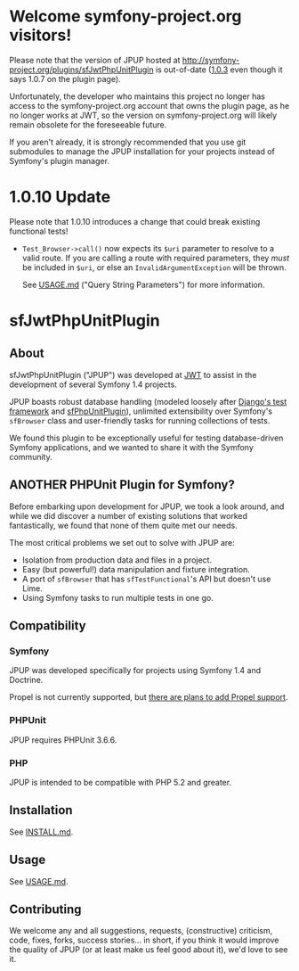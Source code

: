 # Welcome symfony-project.org visitors!

Please note that the version of JPUP hosted at
  http://symfony-project.org/plugins/sfJwtPhpUnitPlugin is out-of-date
  ([1.0.3](https://github.com/JWT-OSS/sfJwtPhpUnitPlugin/blob/1.0.3/README.md)
  even though it says 1.0.7 on the plugin page).

Unfortunately, the developer who maintains this project no longer has access to
  the symfony-project.org account that owns the plugin page, as he no longer
  works at JWT, so the version on symfony-project.org will likely remain
  obsolete for the foreseeable future.

If you aren't already, it is strongly recommended that you use git submodules to
  manage the JPUP installation for your projects instead of Symfony's plugin
  manager.

# 1.0.10 Update

Please note that 1.0.10 introduces a change that could break existing functional
  tests!

- `Test_Browser->call()` now expects its `$uri` parameter to resolve to a valid
    route.  If you are calling a route with required parameters, they *must* be
    included in `$uri`, or else an `InvalidArgumentException` will be thrown.

  See [USAGE.md](./USAGE.md) ("Query String Parameters") for more information.

# sfJwtPhpUnitPlugin
## About
sfJwtPhpUnitPlugin ("JPUP") was developed at [JWT](http://jwt.com) to assist in
  the development of several Symfony 1.4 projects.

JPUP boasts robust database handling (modeled loosely after
  [Django's test framework](http://docs.djangoproject.com/en/dev/topics/testing/#s-the-test-database)
  and [sfPhpUnitPlugin](https://www.hostedredmine.com/projects/sfphpunitplugin/wiki/1013#Fixtures)),
  unlimited extensibility over Symfony's `sfBrowser` class and user-friendly
  tasks for running collections of tests.

We found this plugin to be exceptionally useful for testing database-driven
  Symfony applications, and we wanted to share it with the Symfony community.

## ANOTHER PHPUnit Plugin for Symfony?
Before embarking upon development for JPUP, we took a look around, and while we
  did discover a number of existing solutions that worked fantastically, we
  found that none of them quite met our needs.

The most critical problems we set out to solve with JPUP are:

- Isolation from production data and files in a project.
- Easy (but powerful!) data manipulation and fixture integration.
- A port of `sfBrowser` that has `sfTestFunctional`'s API but doesn't use Lime.
- Using Symfony tasks to run multiple tests in one go.

## Compatibility

### Symfony
JPUP was developed specifically for projects using Symfony 1.4 and Doctrine.

Propel is not currently supported, but
  [there are plans to add Propel support](https://github.com/JWT-OSS/sfJwtPhpUnitPlugin/issues/29).

### PHPUnit
JPUP requires PHPUnit 3.6.6.

### PHP

JPUP is intended to be compatible with PHP 5.2 and greater.

## Installation
See [INSTALL.md](./INSTALL.md).

## Usage
See [USAGE.md](./USAGE.md).

## Contributing
We welcome any and all suggestions, requests, (constructive) criticism, code,
  fixes, forks, success stories... in short, if you think it would improve the
  quality of JPUP (or at least make us feel good about it), we'd love to see it.